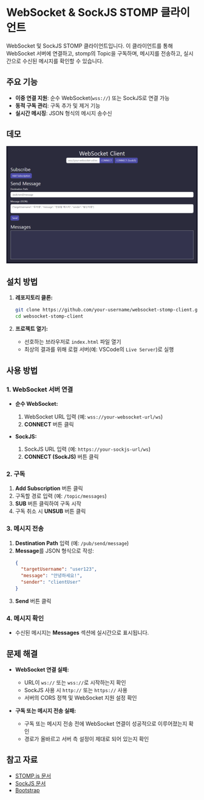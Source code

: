# WebSocket & SockJS STOMP 클라이언트

WebSocket 및 SockJS STOMP 클라이언트입니다. 이 클라이언트를 통해 WebSocket 서버에 연결하고, stomp의 Topic을 구독하며, 메시지를 전송하고, 실시간으로 수신된 메시지를 확인할 수 있습니다.

## 주요 기능

- **이중 연결 지원**: 순수 WebSocket(`wss://`) 또는 SockJS로 연결 가능
- **동적 구독 관리**: 구독 추가 및 제거 기능
- **실시간 메시징**: JSON 형식의 메시지 송수신

## 데모

![앱 스크린샷](./statics/page_image.PNG)

## 설치 방법

1. **레포지토리 클론:**
   ```bash
   git clone https://github.com/your-username/websocket-stomp-client.git
   cd websocket-stomp-client
   ```

2. **프로젝트 열기:**
   - 선호하는 브라우저로 `index.html` 파일 열기
   - 최상의 결과를 위해 로컬 서버(예: VSCode의 `Live Server`)로 실행

## 사용 방법

### 1. WebSocket 서버 연결

- **순수 WebSocket:**
  1. WebSocket URL 입력 (예: `wss://your-websocket-url/ws`)
  2. **CONNECT** 버튼 클릭

- **SockJS:**
  1. SockJS URL 입력 (예: `https://your-sockjs-url/ws`)
  2. **CONNECT (SockJS)** 버튼 클릭

### 2. 구독

1. **Add Subscription** 버튼 클릭
2. 구독할 경로 입력 (예: `/topic/messages`)
3. **SUB** 버튼 클릭하여 구독 시작
4. 구독 취소 시 **UNSUB** 버튼 클릭

### 3. 메시지 전송

1. **Destination Path** 입력 (예: `/pub/send/message`)
2. **Message**를 JSON 형식으로 작성:
   ```json
   {
     "targetUsername": "user123",
     "message": "안녕하세요!",
     "sender": "clientUser"
   }
   ```
3. **Send** 버튼 클릭

### 4. 메시지 확인

- 수신된 메시지는 **Messages** 섹션에 실시간으로 표시됩니다.

## 문제 해결

- **WebSocket 연결 실패:**
  - URL이 `ws://` 또는 `wss://`로 시작하는지 확인
  - SockJS 사용 시 `http://` 또는 `https://` 사용
  - 서버의 CORS 정책 및 WebSocket 지원 설정 확인

- **구독 또는 메시지 전송 실패:**
  - 구독 또는 메시지 전송 전에 WebSocket 연결이 성공적으로 이루어졌는지 확인
  - 경로가 올바르고 서버 측 설정이 제대로 되어 있는지 확인

## 참고 자료

- [STOMP.js 문서](https://stomp-js.github.io/)
- [SockJS 문서](https://github.com/sockjs/sockjs-client)
- [Bootstrap](https://getbootstrap.com/)
